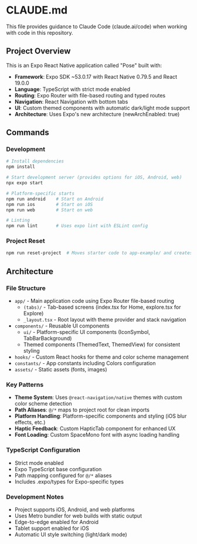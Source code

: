 # CLAUDE.md

This file provides guidance to Claude Code (claude.ai/code) when working with code in this repository.

## Project Overview

This is an Expo React Native application called "Pose" built with:
- **Framework**: Expo SDK ~53.0.17 with React Native 0.79.5 and React 19.0.0
- **Language**: TypeScript with strict mode enabled
- **Routing**: Expo Router with file-based routing and typed routes
- **Navigation**: React Navigation with bottom tabs
- **UI**: Custom themed components with automatic dark/light mode support
- **Architecture**: Uses Expo's new architecture (newArchEnabled: true)

## Commands

### Development
```bash
# Install dependencies
npm install

# Start development server (provides options for iOS, Android, web)
npx expo start

# Platform-specific starts
npm run android    # Start on Android
npm run ios        # Start on iOS  
npm run web        # Start on web

# Linting
npm run lint       # Uses expo lint with ESLint config
```

### Project Reset
```bash
npm run reset-project  # Moves starter code to app-example/ and creates blank app/
```

## Architecture

### File Structure
- `app/` - Main application code using Expo Router file-based routing
  - `(tabs)/` - Tab-based screens (index.tsx for Home, explore.tsx for Explore)
  - `_layout.tsx` - Root layout with theme provider and stack navigation
- `components/` - Reusable UI components
  - `ui/` - Platform-specific UI components (IconSymbol, TabBarBackground)
  - Themed components (ThemedText, ThemedView) for consistent styling
- `hooks/` - Custom React hooks for theme and color scheme management
- `constants/` - App constants including Colors configuration
- `assets/` - Static assets (fonts, images)

### Key Patterns
- **Theme System**: Uses `@react-navigation/native` themes with custom color scheme detection
- **Path Aliases**: `@/*` maps to project root for clean imports
- **Platform Handling**: Platform-specific components and styling (iOS blur effects, etc.)
- **Haptic Feedback**: Custom HapticTab component for enhanced UX
- **Font Loading**: Custom SpaceMono font with async loading handling

### TypeScript Configuration
- Strict mode enabled
- Expo TypeScript base configuration
- Path mapping configured for `@/*` aliases
- Includes .expo/types for Expo-specific types

### Development Notes
- Project supports iOS, Android, and web platforms
- Uses Metro bundler for web builds with static output
- Edge-to-edge enabled for Android
- Tablet support enabled for iOS
- Automatic UI style switching (light/dark mode)